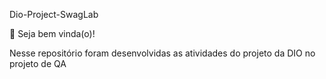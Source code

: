 Dio-Project-SwagLab

👋 Seja bem vinda(o)!

Nesse repositório foram desenvolvidas as atividades do projeto da DIO no projeto de QA


## 
